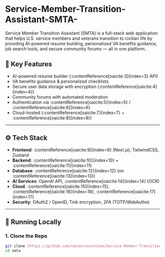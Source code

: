 # Service-Member-Transition-Assistant-SMTA-
Service Member Transition Assistant (SMTA) is a full-stack web application that helps U.S. service members and veterans transition to civilian life by providing AI-powered resume building, personalized VA benefits guidance, job search tools, and secure community forums — all in one platform.


## 🧠 Key Features

- AI-powered resume builder (:contentReference[oaicite:3]{index=3} API)
- VA benefits guidance & personalized checklists
- Secure user data storage with encryption (:contentReference[oaicite:4]{index=4})
- Community forums with automated moderation
- Authentication via :contentReference[oaicite:5]{index=5} / :contentReference[oaicite:6]{index=6}
- Cloud-hosted (:contentReference[oaicite:7]{index=7} + :contentReference[oaicite:8]{index=8})

---

## ⚙️ Tech Stack

- **Frontend**: :contentReference[oaicite:9]{index=9} (Next.js), TailwindCSS, Zustand
- **Backend**: :contentReference[oaicite:10]{index=10} + :contentReference[oaicite:11]{index=11}
- **Database**: :contentReference[oaicite:12]{index=12} (on :contentReference[oaicite:13]{index=13})
- **AI Services**: OpenAI API, :contentReference[oaicite:14]{index=14} (OCR)
- **Cloud**: :contentReference[oaicite:15]{index=15}, :contentReference[oaicite:16]{index=16}, :contentReference[oaicite:17]{index=17}
- **Security**: OAuth2 / OpenID, Tink encryption, 2FA (TOTP/WebAuthn)

---

## 🧪 Running Locally

### 1. Clone the Repo
```bash
git clone [https://github.com/natanrinconluna/Service-Member-Transition-Assistant-SMTA-.git]
cd smta
